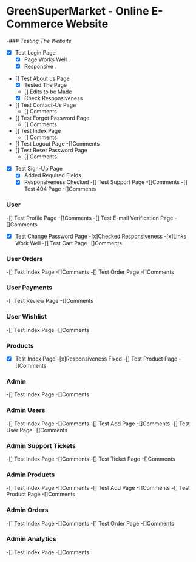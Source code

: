 # GreenSuperMarket - Online E-Commerce Website

-### *Testing The Website*

- [X] Test Login Page  
    - [X] Page Works Well  .
    - [X] Responsive  .
- [] Test About us Page  
    - [X] Tested The Page  
    - [] Edits to be Made  
    - [X] Check Responsiveness  
- [] Test Contact-Us Page  
    - [] Comments   
- [] Test Forgot Password Page
    - [] Comments
- [] Test Index Page
    - [] Comments
- [] Test Logout Page
    -[]Comments
- [] Test Reset Password Page
    - [] Comments
- [X] Test Sign-Up Page
    - [X] Added Required Fields
    - [X] Responsiveness Checked
-[] Test Support Page
    -[]Comments
-[] Test 404 Page
    -[]Comments

### User
-[] Test Profile Page
    -[]Comments
-[] Test E-mail Verification Page
    -[]Comments
-[x] Test Change Password Page
    -[x]Checked Responsiveness
    -[x]Links Work Well
-[] Test Cart Page
    -[]Comments

### User Orders
-[] Test Index Page
    -[]Comments
-[] Test Order Page
    -[]Comments

### User Payments
-[] Test Review Page
    -[]Comments

### User Wishlist
-[] Test Index Page
    -[]Comments

### Products
-[x] Test Index Page
    -[x]Responsiveness Fixed
-[] Test Product Page
    -[]Comments

### Admin
-[] Test Index Page
    -[]Comments

### Admin Users
-[] Test Index Page
    -[]Comments
-[] Test Add Page
    -[]Comments
-[] Test User Page
    -[]Comments

### Admin Support Tickets
-[] Test Index Page
    -[]Comments
-[] Test Ticket Page
    -[]Comments

### Admin Products
-[] Test Index Page
    -[]Comments
-[] Test Add Page
    -[]Comments
-[] Test Product Page
    -[]Comments

### Admin Orders
-[] Test Index Page
    -[]Comments
-[] Test Order Page
    -[]Comments

### Admin Analytics
-[] Test Index Page
    -[]Comments
